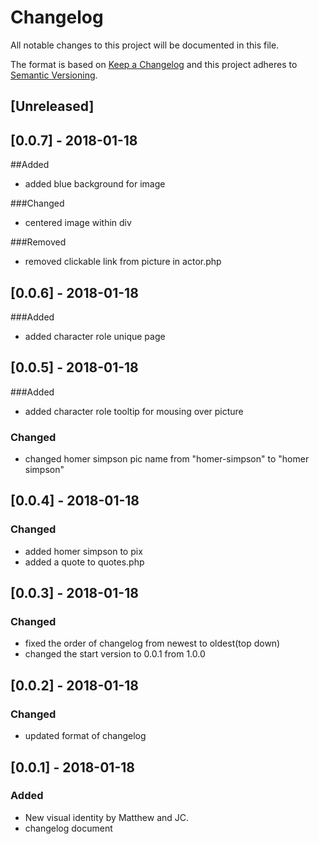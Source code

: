 # Changelog
All notable changes to this project will be documented in this file.

The format is based on [Keep a Changelog](http://keepachangelog.com/en/1.0.0/)
and this project adheres to [Semantic Versioning](http://semver.org/spec/v2.0.0.html).

## [Unreleased]


## [0.0.7] - 2018-01-18
##Added
- added blue background  for image

###Changed
- centered image within div

###Removed
- removed clickable link from picture in actor.php




## [0.0.6] - 2018-01-18
###Added
- added character role unique page

## [0.0.5] - 2018-01-18
###Added
- added character role tooltip for mousing over picture

### Changed
- changed homer simpson pic name from "homer-simpson" to "homer simpson"


## [0.0.4] - 2018-01-18
### Changed
- added homer simpson to pix
- added a quote to quotes.php

## [0.0.3] - 2018-01-18
### Changed
- fixed the order of changelog from newest to oldest(top down)
- changed the start version to 0.0.1 from 1.0.0

## [0.0.2] - 2018-01-18
### Changed
- updated format of changelog

## [0.0.1] - 2018-01-18
### Added
- New visual identity by Matthew and JC.
- changelog document

